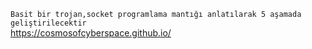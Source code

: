 
`Basit bir trojan,socket programlama mantığı anlatılarak 5 aşamada geliştirilecektir`</br>
https://cosmosofcyberspace.github.io/
